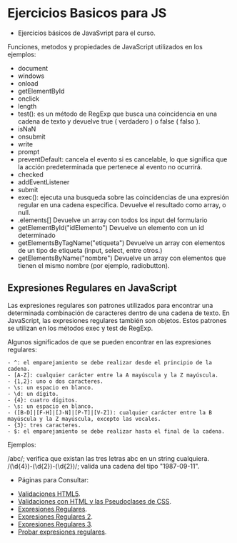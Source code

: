 # Ejercicios Basicos para JS

- Ejercicios básicos de JavaSvript para el curso.

Funciones, metodos y propiedades de JavaScript utilizados en los ejemplos:

* document
* windows
* onload
* getElementById
* onclick
* length
* test(): es un método de RegExp que busca una coincidencia en una cadena de texto y devuelve true ( verdadero ) o false ( falso ).
* isNaN
* onsubmit
* write
* prompt
* preventDefault: cancela el evento si es cancelable, lo que significa que la acción predeterminada que pertenece al evento no ocurrirá.
* checked
* addEventListener
* submit
* exec(): ejecuta una busqueda sobre las coincidencias de una expresión regular en una cadena especifica. Devuelve el resultado como array, o null.
* .elements[] Devuelve un array con todos los input del formulario
* getElementById("idElemento") Devuelve un elemento con un id determinado
* getElementsByTagName("etiqueta") Devuelve un array con elementos de un tipo de etiqueta (input, select, entre otros.)
* getElementsByName("nombre") Devuelve un array con elementos que tienen el mismo nombre (por ejemplo, radiobutton).

## Expresiones Regulares en JavaScript

Las expresiones regulares son patrones utilizados para encontrar una determinada combinación de caracteres dentro de una cadena de texto. En JavaScript, las expresiones regulares también son objetos. Estos patrones se utilizan en los métodos exec y test de RegExp.

Algunos significados de que se pueden encontrar en las expresiones regulares:

    - ^: el emparejamiento se debe realizar desde el principio de la cadena.
    - [A-Z]: cualquier carácter entre la A mayúscula y la Z mayúscula.
    - {1,2}: uno o dos caracteres.
    - \s: un espacio en blanco.
    - \d: un dígito.
    - {4}: cuatro dígitos.
    - \s: un espacio en blanco.
    - ([B-D]|[F-H]|[J-N]|[P-T]|[V-Z]): cualquier carácter entre la B mayúscula y la Z mayúscula, excepto las vocales.
    - {3}: tres caracteres.
    - $: el emparejamiento se debe realizar hasta el final de la cadena.

Ejemplos:

/abc/; verifica que existan las tres letras abc en un string cualquiera. 
/(\d{4})-(\d{2})-(\d{2})/; valida una cadena del tipo "1987-09-11".

- Páginas para Consultar:

* [Validaciones HTML5](https://lenguajehtml.com/p/html/formularios/validaciones-html5).
* [Validaciones con HTML y las Pseudoclases de CSS](https://lenguajecss.com/p/css/selectores/pseudoclases#top).
* [Expresiones Regulares](https://developer.mozilla.org/es/docs/Web/JavaScript/Guide/Regular_Expressions).
* [Expresiones Regulares 2](https://www.arkaitzgarro.com/javascript/capitulo-11.html).
* [Expresiones Regulares 3](https://davidinformatico.com/expresiones-regulares-en-javascript/).
* [Probar expresiones regulares](https://regexr.com/).
